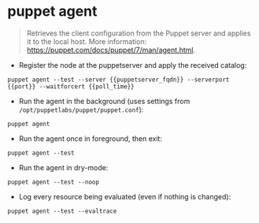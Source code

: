 # puppet agent

> Retrieves the client configuration from the Puppet server and applies it to the local host.
> More information: <https://puppet.com/docs/puppet/7/man/agent.html>.

- Register the node at the puppetserver and apply the received catalog:

`puppet agent --test --server {{puppetserver_fqdn}} --serverport {{port}} --waitforcert {{poll_time}}`

- Run the agent in the background (uses settings from `/opt/puppetlabs/puppet/puppet.conf`):

`puppet agent`

- Run the agent once in foreground, then exit:

`puppet agent --test`

- Run the agent in dry-mode:

`puppet agent --test --noop`

- Log every resource being evaluated (even if nothing is changed):

`puppet agent --test --evaltrace`

